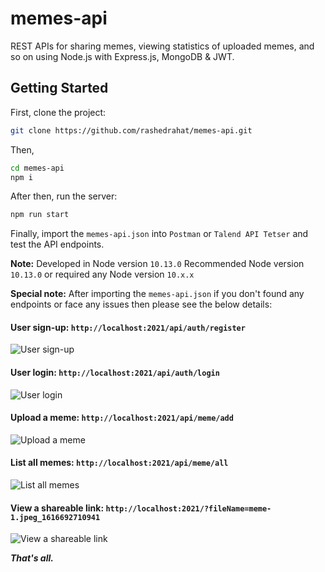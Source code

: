 # memes-api
REST APIs for sharing memes, viewing statistics of uploaded memes, and so on using Node.js with Express.js, MongoDB &amp; JWT.

## Getting Started

First, clone the project:

```bash
git clone https://github.com/rashedrahat/memes-api.git
```

Then,
```bash
cd memes-api
npm i
```

After then, run the server:

```bash
npm run start
```

Finally, import the `memes-api.json` into `Postman` or `Talend API Tetser` and test the API endpoints.

**Note:** Developed in Node version `10.13.0` Recommended Node version `10.13.0` or required any Node version `10.x.x`

**Special note:** After importing the `memes-api.json` if you don't found any endpoints or face any issues then please see the below details:

#### User sign-up: `http://localhost:2021/api/auth/register`
![User sign-up](https://i.ibb.co/D4XNkdr/Screenshot-from-2021-03-26-00-44-06.png)

#### User login: `http://localhost:2021/api/auth/login`
![User login](https://i.ibb.co/M7rMGcm/Screenshot-from-2021-03-26-01-02-10.png)

#### Upload a meme: `http://localhost:2021/api/meme/add`
![Upload a meme](https://i.ibb.co/h1MJ2xn/Screenshot-from-2021-03-26-00-45-36.png)

#### List all memes: `http://localhost:2021/api/meme/all`
![List all memes](https://i.ibb.co/DWMsCV7/Screenshot-from-2021-03-26-00-46-13.png)

#### View a shareable link: `http://localhost:2021/?fileName=meme-1.jpeg_1616692710941`
![View a shareable link](https://i.ibb.co/wWXVqgc/Screenshot-from-2021-03-26-01-02-04.png)

***That's all.***
